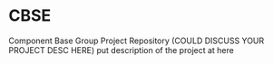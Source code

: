 # CBSE
Component Base Group Project Repository (COULD DISCUSS YOUR PROJECT DESC HERE) 
put description of the project at here
